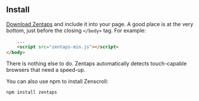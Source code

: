 ## Install

[Download Zentaps](https://github.com/zengabor/zentaps/archive/latest.zip) and include it into your page. A good place is at the very bottom, just before the closing `</body>` tag. For&nbsp;example:

````html
    ...
    <script src="zentaps-min.js"></script>
</body>
````

There is nothing else to do. Zentaps automatically detects touch-capable browsers that need a speed-up.

You can also use npm to install Zenscroll:

````
npm install zentaps
````
